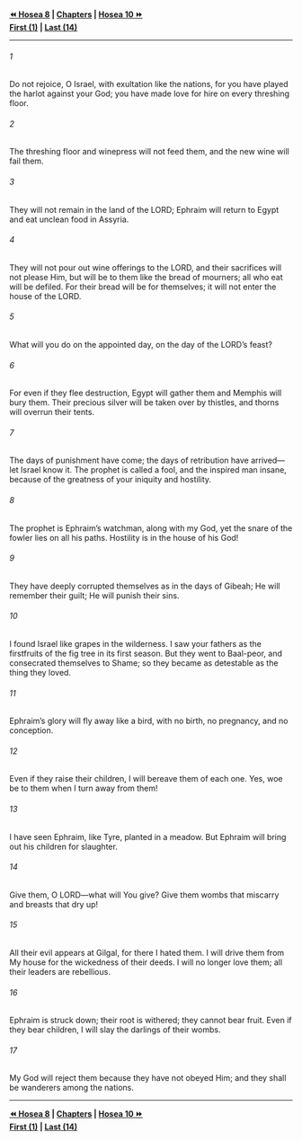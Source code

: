   
**[⏪ Hosea 8](./Hosea%208.md) | [Chapters](./_index.md) | [Hosea 10 ⏩](./Hosea%2010.md)**  
**[First (1)](./Hosea%201.md) | [Last (14)](./Hosea%2014.md)**  
  
---  
  
###### 1  
Do not rejoice, O Israel, with exultation like the nations, for you have played the harlot against your God; you have made love for hire on every threshing floor.  
  
###### 2  
The threshing floor and winepress will not feed them, and the new wine will fail them.  
  
###### 3  
They will not remain in the land of the LORD; Ephraim will return to Egypt and eat unclean food in Assyria.  
  
###### 4  
They will not pour out wine offerings to the LORD, and their sacrifices will not please Him, but will be to them like the bread of mourners; all who eat will be defiled. For their bread will be for themselves; it will not enter the house of the LORD.  
  
###### 5  
What will you do on the appointed day, on the day of the LORD’s feast?  
  
###### 6  
For even if they flee destruction, Egypt will gather them and Memphis will bury them. Their precious silver will be taken over by thistles, and thorns will overrun their tents.  
  
###### 7  
The days of punishment have come; the days of retribution have arrived—let Israel know it. The prophet is called a fool, and the inspired man insane, because of the greatness of your iniquity and hostility.  
  
###### 8  
The prophet is Ephraim’s watchman, along with my God, yet the snare of the fowler lies on all his paths. Hostility is in the house of his God!  
  
###### 9  
They have deeply corrupted themselves as in the days of Gibeah; He will remember their guilt; He will punish their sins.  
  
###### 10  
I found Israel like grapes in the wilderness. I saw your fathers as the firstfruits of the fig tree in its first season. But they went to Baal-peor, and consecrated themselves to Shame; so they became as detestable as the thing they loved.  
  
###### 11  
Ephraim’s glory will fly away like a bird, with no birth, no pregnancy, and no conception.  
  
###### 12  
Even if they raise their children, I will bereave them of each one. Yes, woe be to them when I turn away from them!  
  
###### 13  
I have seen Ephraim, like Tyre, planted in a meadow. But Ephraim will bring out his children for slaughter.  
  
###### 14  
Give them, O LORD—what will You give? Give them wombs that miscarry and breasts that dry up!  
  
###### 15  
All their evil appears at Gilgal, for there I hated them. I will drive them from My house for the wickedness of their deeds. I will no longer love them; all their leaders are rebellious.  
  
###### 16  
Ephraim is struck down; their root is withered; they cannot bear fruit. Even if they bear children, I will slay the darlings of their wombs.  
  
###### 17  
My God will reject them because they have not obeyed Him; and they shall be wanderers among the nations.  
  
  
---  
  
**[⏪ Hosea 8](./Hosea%208.md) | [Chapters](./_index.md) | [Hosea 10 ⏩](./Hosea%2010.md)**  
**[First (1)](./Hosea%201.md) | [Last (14)](./Hosea%2014.md)**  
  
